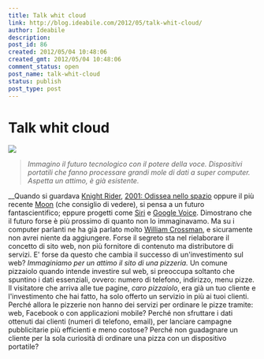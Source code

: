 ```yaml
---
title: Talk whit cloud
link: http://blog.ideabile.com/2012/05/talk-whit-cloud/
author: Ideabile
description: 
post_id: 86
created: 2012/05/04 10:48:06
created_gmt: 2012/05/04 10:48:06
comment_status: open
post_name: talk-whit-cloud
status: publish
post_type: post
---
```


# Talk whit cloud

![](/wp-content/uploads/2012/05/talk_with_cloud.jpg)

> _Immagino il futuro tecnologico con il potere della voce. Dispositivi portatili che fanno processare grandi mole di dati a super computer._ _Aspetta un attimo, è già esistente._

__Quando si guardava [Knight Rider](http://it.wikipedia.org/wiki/Supercar), [2001: Odissea nello spazio](http://it.wikipedia.org/wiki/2001_Odissea_nello_spazio) oppure il più recente [Moon](http://it.wikipedia.org/wiki/Moon_\(film\)) (che consiglio di vedere), si pensa a un futuro fantascientifico; eppure progetti come [Siri](http://www.apple.com/iphone/features/siri.html) e [Google Voice](http://www.google.com/mobile/voice/). Dimostrano che il futuro forse è più prossimo di quanto non lo immaginavamo. Ma su i computer parlanti ne ha già parlato molto [William Crossman](http://www.compspeak2050.org/Pages/Introindex.html), e sicuramente non avrei niente da aggiungere. Forse il segreto sta nel rielaborare il concetto di sito web, non più fornitore di contenuto ma distributore di servizi. E' forse da questo che cambia il successo di un'investimento sul web? _Immaginiamo per un attimo il sito di una pizzeria._ Un comune pizzaiolo quando intende investire sul web, si preoccupa soltanto che spuntino i dati essenziali, ovvero: numero di telefono, indirizzo, menu pizze. Il visitatore che arriva alle tue pagine, _caro pizzaiolo_, era già un tuo cliente e l'investimento che hai fatto, ha solo offerto un servizio in più ai tuoi clienti. Perché allora le pizzerie non hanno dei servizi per ordinare le pizze tramite: web, Facebook o con applicazioni mobile? Perché non sfruttare i dati ottenuti dai clienti (numeri di telefono, email), per lanciare campagne pubblicitarie più efficienti e meno costose? Perché non guadagnare un cliente per la sola curiosità di ordinare una pizza con un dispositivo portatile?
